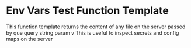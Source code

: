 # Env Vars Test Function Template

This function template returns the content of any file on the server passed by
que query string param `v`
This is useful to inspect secrets and config maps on the server

